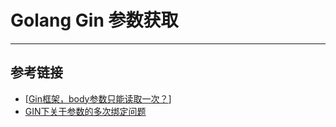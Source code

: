 # Golang Gin 参数获取

***



## 参考链接

- [[Gin框架，body参数只能读取一次？](https://segmentfault.com/a/1190000039979934)]
- [GIN下关于参数的多次绑定问题](https://www.jianshu.com/p/24ed673c312e)

